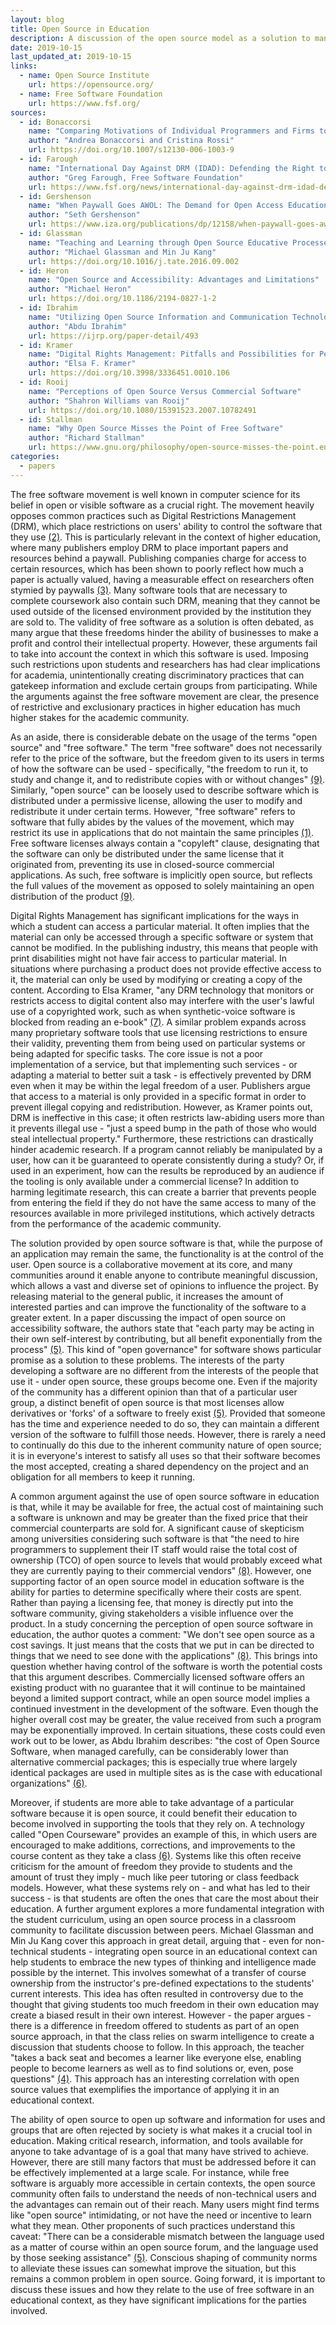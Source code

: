 ```yaml
---
layout: blog
title: Open Source in Education
description: A discussion of the open source model as a solution to many issues in higher education.
date: 2019-10-15
last_updated_at: 2019-10-15
links:
  - name: Open Source Institute
    url: https://opensource.org/
  - name: Free Software Foundation
    url: https://www.fsf.org/
sources:
  - id: Bonaccorsi
    name: "Comparing Motivations of Individual Programmers and Firms to Take Part in the Open Source Movement: From Community to Business"
    author: "Andrea Bonaccorsi and Cristina Rossi"
    url: https://doi.org/10.1007/s12130-006-1003-9
  - id: Farough
    name: "International Day Against DRM (IDAD): Defending the Right to Read on Oct. 12"
    author: "Greg Farough, Free Software Foundation"
    url: https://www.fsf.org/news/international-day-against-drm-idad-defending-the-right-to-read-on-oct-12
  - id: Gershenson
    name: "When Paywall Goes AWOL: The Demand for Open Access Education Research"
    author: "Seth Gershenson"
    url: https://www.iza.org/publications/dp/12158/when-paywall-goes-awol-the-demand-for-open-access-education-research
  - id: Glassman
    name: "Teaching and Learning through Open Source Educative Processes"
    author: "Michael Glassman and Min Ju Kang"
    url: https://doi.org/10.1016/j.tate.2016.09.002
  - id: Heron
    name: "Open Source and Accessibility: Advantages and Limitations"
    author: "Michael Heron"
    url: https://doi.org/10.1186/2194-0827-1-2
  - id: Ibrahim
    name: "Utilizing Open Source Information and Communication Technology (ICT) in Tertiary Institutions in Nigeria"
    author: "Abdu Ibrahim"
    url: https://ijrp.org/paper-detail/493
  - id: Kramer
    name: "Digital Rights Management: Pitfalls and Possibilities for People with Disabilities"
    author: "Elsa F. Kramer"
    url: https://doi.org/10.3998/3336451.0010.106
  - id: Rooij
    name: "Perceptions of Open Source Versus Commercial Software"
    author: "Shahron Williams van Rooij"
    url: https://doi.org/10.1080/15391523.2007.10782491
  - id: Stallman
    name: "Why Open Source Misses the Point of Free Software"
    author: "Richard Stallman"
    url: https://www.gnu.org/philosophy/open-source-misses-the-point.en.html
categories:
  - papers
---
```


<span class="text__attention">The free software movement</span> is well known in
computer science for its belief in open or visible software as a crucial right.
The movement heavily opposes common practices such as Digital Restrictions
Management (DRM), which place restrictions on users' ability to control the
software that they use [(2)](#Farough). This is particularly relevant in the
context of higher education, where many publishers employ DRM to place important
papers and resources behind a paywall. Publishing companies charge for access to
certain resources, which has been shown to poorly reflect how much a paper is
actually valued, having a measurable effect on researchers often stymied by
paywalls [(3)](#Gershenson). Many software tools that are necessary to complete
coursework also contain such DRM, meaning that they cannot be used outside of
the licensed environment provided by the institution they are sold to. The
validity of free software as a solution is often debated, as many argue that
these freedoms hinder the ability of businesses to make a profit and control
their intellectual property. However, these arguments fail to take into account
the context in which this software is used. Imposing such restrictions upon
students and researchers has had clear implications for academia,
unintentionally creating discriminatory practices that can gatekeep information
and exclude certain groups from participating. While the arguments against the
free software movement are clear, the presence of restrictive and exclusionary
practices in higher education has much higher stakes for the academic community.

As an aside, there is considerable debate on the usage of the terms "open
source" and "free software." The term "free software" does not necessarily refer
to the price of the software, but the freedom given to its users in terms of how
the software can be used - specifically, "the freedom to run it, to study and
change it, and to redistribute copies with or without changes" [(9)](#Stallman).
Similarly, "open source" can be loosely used to describe software which is
distributed under a permissive license, allowing the user to modify and
redistribute it under certain terms. However, "free software" refers to software
that fully abides by the values of the movement, which may restrict its use in
applications that do not maintain the same principles [(1)](#Bonaccorsi). Free
software licenses always contain a "copyleft" clause, designating that the
software can only be distributed under the same license that it originated from,
preventing its use in closed-source commercial applications. As such, free
software is implicitly open source, but reflects the full values of the movement
as opposed to solely maintaining an open distribution of the product
[(9)](#Stallman).

Digital Rights Management has significant implications for the ways in which a
student can access a particular material. It often implies that the material can
only be accessed through a specific software or system that cannot be modified.
In the publishing industry, this means that people with print disabilities might
not have fair access to particular material. In situations where purchasing a
product does not provide effective access to it, the material can only be used
by modifying or creating a copy of the content. According to Elsa Kramer, "any
DRM technology that monitors or restricts access to digital content also may
interfere with the user's lawful use of a copyrighted work, such as when
synthetic-voice software is blocked from reading an e-book" [(7)](#Kramer). A
similar problem expands across many proprietary software tools that use
licensing restrictions to ensure their validity, preventing them from being used
on particular systems or being adapted for specific tasks. The core issue is not
a poor implementation of a service, but that implementing such services - or
adapting a material to better suit a task - is effectively prevented by DRM even
when it may be within the legal freedom of a user. Publishers argue that access
to a material is only provided in a specific format in order to prevent illegal
copying and redistribution. However, as Kramer points out, DRM is ineffective in
this case; it often restricts law-abiding users more than it prevents illegal
use - "just a speed bump in the path of those who would steal intellectual
property." Furthermore, these restrictions can drastically hinder academic
research. If a program cannot reliably be manipulated by a user, how can it be
guaranteed to operate consistently during a study? Or, if used in an experiment,
how can the results be reproduced by an audience if the tooling is only
available under a commercial license? In addition to harming legitimate
research, this can create a barrier that prevents people from entering the field
if they do not have the same access to many of the resources available in more
privileged institutions, which actively detracts from the performance of the
academic community.

The solution provided by open source software is that, while the purpose of an
application may remain the same, the functionality is at the control of the
user. Open source is a collaborative movement at its core, and many communities
around it enable anyone to contribute meaningful discussion, which allows a vast
and diverse set of opinions to influence the project. By releasing material to
the general public, it increases the amount of interested parties and can
improve the functionality of the software to a greater extent. In a paper
discussing the impact of open source on accessibility software, the authors
state that "each party may be acting in their own self-interest by contributing,
but all benefit exponentially from the process" [(5)](#Heron). This kind of
"open governance" for software shows particular promise as a solution to these
problems. The interests of the party developing a software are no different from
the interests of the people that use it - under open source, these groups become
one. Even if the majority of the community has a different opinion than that of
a particular user group, a distinct benefit of open source is that most licenses
allow derivatives or 'forks' of a software to freely exist [(5)](#Heron).
Provided that someone has the time and experience needed to do so, they can
maintain a different version of the software to fulfill those needs. However,
there is rarely a need to continually do this due to the inherent community
nature of open source; it is in everyone's interest to satisfy all uses so that
their software becomes the most accepted, creating a shared dependency on the
project and an obligation for all members to keep it running.

A common argument against the use of open source software in education is that,
while it may be available for free, the actual cost of maintaining such a
software is unknown and may be greater than the fixed price that their
commercial counterparts are sold for. A significant cause of skepticism among
universities considering such software is that "the need to hire programmers to
supplement their IT staff would raise the total cost of ownership (TCO) of open
source to levels that would probably exceed what they are currently paying to
their commercial vendors" [(8)](#Rooij). However, one supporting factor of an
open source model in education software is the ability for parties to determine
specifically where their costs are spent. Rather than paying a licensing fee,
that money is directly put into the software community, giving stakeholders a
visible influence over the product. In a study concerning the perception of open
source software in education, the author quotes a comment: "We don't see open
source as a cost savings. It just means that the costs that we put in can be
directed to things that we need to see done with the applications"
[(8)](#Rooij). This brings into question whether having control of the software
is worth the potential costs that this argument describes. Commercially licensed
software offers an existing product with no guarantee that it will continue to
be maintained beyond a limited support contract, while an open source model
implies a continued investment in the development of the software. Even though
the higher overall cost may be greater, the value received from such a program
may be exponentially improved. In certain situations, these costs could even
work out to be lower, as Abdu Ibrahim describes: "the cost of Open Source
Software, when managed carefully, can be considerably lower than alternative
commercial packages; this is especially true where largely identical packages
are used in multiple sites as is the case with educational organizations"
[(6)](#Ibrahim).

Moreover, if students are more able to take advantage of a particular software
because it is open source, it could benefit their education to become involved
in supporting the tools that they rely on. A technology called "Open Courseware"
provides an example of this, in which users are encouraged to make additions,
corrections, and improvements to the course content as they take a class
[(6)](#Ibrahim). Systems like this often receive criticism for the amount of
freedom they provide to students and the amount of trust they imply - much like
peer tutoring or class feedback models. However, what these systems rely on -
and what has led to their success - is that students are often the ones that
care the most about their education. A further argument explores a more
fundamental integration with the student curriculum, using an open source
process in a classroom community to facilitate discussion between peers. Michael
Glassman and Min Ju Kang cover this approach in great detail, arguing that -
even for non-technical students - integrating open source in an educational
context can help students to embrace the new types of thinking and intelligence
made possible by the internet. This involves somewhat of a transfer of course
ownership from the instructor's pre-defined expectations to the students'
current interests. This idea has often resulted in controversy due to the
thought that giving students too much freedom in their own education may create
a biased result in their own interest. However - the paper argues - there is a
difference in freedom offered to students as part of an open source approach, in
that the class relies on swarm intelligence to create a discussion that students
choose to follow. In this approach, the teacher "takes a back seat and becomes a
learner like everyone else, enabling people to become learners as well as to
find solutions or, even, pose questions" [(4)](#Glassman). This approach has an
interesting correlation with open source values that exemplifies the importance
of applying it in an educational context.

The ability of open source to open up software and information for uses and
groups that are often rejected by society is what makes it a crucial tool in
education. Making critical research, information, and tools available for anyone
to take advantage of is a goal that many have strived to achieve. However, there
are still many factors that must be addressed before it can be effectively
implemented at a large scale. For instance, while free software is arguably more
accessible in certain contexts, the open source community often fails to
understand the needs of non-technical users and the advantages can remain out of
their reach. Many users might find terms like "open source" intimidating, or not
have the need or incentive to learn what they mean. Other proponents of such
practices understand this caveat: "There can be a considerable mismatch between
the language used as a matter of course within an open source forum, and the
language used by those seeking assistance" [(5)](#Heron). Conscious shaping of
community norms to alleviate these issues can somewhat improve the situation,
but this remains a common problem in open source. Going forward, it is important
to discuss these issues and how they relate to the use of free software in an
educational context, as they have significant implications for the parties
involved.
